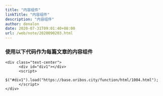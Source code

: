 ```yaml
---
title: "内容组件"
linkTitle: "内容组件"
description: "内容组件"
author: denalon
date: 2020-07-31T09:01:40+08:00
url: /web/note/2020090203.html
---
```


### 使用以下代码作为每篇文章的内容组件

```
<div class="text-center">
      <div id="div1"></div>
      <script>
            $("#div1").load("https://base.oribos.city/function/html/1004.html");
      </script>
</div>
```


